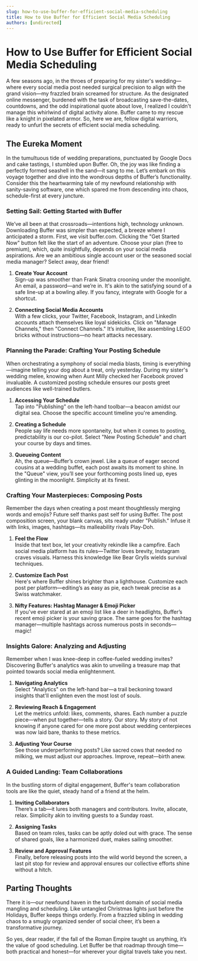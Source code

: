 ```yaml
---
slug: how-to-use-buffer-for-efficient-social-media-scheduling
title: How to Use Buffer for Efficient Social Media Scheduling
authors: [undirected]
---
```



# How to Use Buffer for Efficient Social Media Scheduling

A few seasons ago, in the throes of preparing for my sister's wedding—where every social media post needed surgical precision to align with the grand vision—my frazzled brain screamed for structure. As the designated online messenger, burdened with the task of broadcasting save-the-dates, countdowns, and the odd inspirational quote about love, I realized I couldn't manage this whirlwind of digital activity alone. Buffer came to my rescue like a knight in pixelated armor. So, here we are, fellow digital warriors, ready to unfurl the secrets of efficient social media scheduling.

## The Eureka Moment

In the tumultuous tide of wedding preparations, punctuated by Google Docs and cake tastings, I stumbled upon Buffer. Oh, the joy was like finding a perfectly formed seashell in the sand—it sang to me. Let’s embark on this voyage together and dive into the wondrous depths of Buffer’s functionality. Consider this the heartwarming tale of my newfound relationship with sanity-saving software, one which spared me from descending into chaos, schedule-first at every juncture.

### Setting Sail: Getting Started with Buffer

We’ve all been at that crossroads—intentions high, technology unknown. Downloading Buffer was simpler than expected, a breeze where I anticipated a storm. First, we visit buffer.com. Clicking the "Get Started Now" button felt like the start of an adventure. Choose your plan (free to premium), which, quite insightfully, depends on your social media aspirations. Are we an ambitious single account user or the seasoned social media manager? Select away, dear friend!

1. **Create Your Account**  
   Sign-up was smoother than Frank Sinatra crooning under the moonlight. An email, a password—and we’re in. It's akin to the satisfying sound of a safe line-up at a bowling alley. If you fancy, integrate with Google for a shortcut.

2. **Connecting Social Media Accounts**  
   With a few clicks, your Twitter, Facebook, Instagram, and LinkedIn accounts attach themselves like loyal sidekicks. Click on "Manage Channels," then "Connect Channels." It’s intuitive, like assembling LEGO bricks without instructions—no heart attacks necessary.

### Planning the Parade: Crafting Your Posting Schedule

When orchestrating a symphony of social media blasts, timing is everything—imagine telling your dog about a treat, only yesterday. During my sister's wedding melee, knowing when Aunt Milly checked her Facebook proved invaluable. A customized posting schedule ensures our posts greet audiences like well-trained butlers.

1. **Accessing Your Schedule**  
   Tap into "Publishing" on the left-hand toolbar—a beacon amidst our digital sea. Choose the specific account timeline you're amending.

2. **Creating a Schedule**  
   People say life needs more spontaneity, but when it comes to posting, predictability is our co-pilot. Select "New Posting Schedule" and chart your course by days and times.

3. **Queueing Content**  
   Ah, the queue—Buffer’s crown jewel. Like a queue of eager second cousins at a wedding buffet, each post awaits its moment to shine. In the "Queue" view, you’ll see your forthcoming posts lined up, eyes glinting in the moonlight. Simplicity at its finest.

### Crafting Your Masterpieces: Composing Posts

Remember the days when creating a post meant thoughtlessly merging words and emojis? Future self thanks past self for using Buffer. The post composition screen, your blank canvas, sits ready under "Publish." Infuse it with links, images, hashtags—its malleability rivals Play-Doh.

1. **Feel the Flow**  
   Inside that text box, let your creativity rekindle like a campfire. Each social media platform has its rules—Twitter loves brevity, Instagram craves visuals. Harness this knowledge like Bear Grylls wields survival techniques.

2. **Customize Each Post**  
   Here's where Buffer shines brighter than a lighthouse. Customize each post per platform—editing’s as easy as pie, each tweak precise as a Swiss watchmaker.

3. **Nifty Features: Hashtag Manager & Emoji Picker**  
   If you've ever stared at an emoji list like a deer in headlights, Buffer’s recent emoji picker is your saving grace. The same goes for the hashtag manager—multiple hashtags across numerous posts in seconds—magic!

### Insights Galore: Analyzing and Adjusting

Remember when I was knee-deep in coffee-fueled wedding invites? Discovering Buffer's analytics was akin to unveiling a treasure map that pointed towards social media enlightenment.

1. **Navigating Analytics**  
   Select "Analytics" on the left-hand bar—a trail beckoning toward insights that'll enlighten even the most lost of souls.

2. **Reviewing Reach & Engagement**  
   Let the metrics unfold: likes, comments, shares. Each number a puzzle piece—when put together—tells a story. Our story. My story of not knowing if anyone cared for one more post about wedding centerpieces was now laid bare, thanks to these metrics.

3. **Adjusting Your Course**  
   See those underperforming posts? Like sacred cows that needed no milking, we must adjust our approaches. Improve, repeat—birth anew.

### A Guided Landing: Team Collaborations

In the bustling storm of digital engagement, Buffer's team collaboration tools are like the quiet, steady hand of a friend at the helm. 

1. **Inviting Collaborators**  
   There’s a tab—it lures both managers and contributors. Invite, allocate, relax. Simplicity akin to inviting guests to a Sunday roast.

2. **Assigning Tasks**  
   Based on team roles, tasks can be aptly doled out with grace. The sense of shared goals, like a harmonized duet, makes sailing smoother.

3. **Review and Approval Features**  
   Finally, before releasing posts into the wild world beyond the screen, a last pit stop for review and approval ensures our collective efforts shine without a hitch.

## Parting Thoughts 

There it is—our newfound haven in the turbulent domain of social media mangling and scheduling. Like untangled Christmas lights just before the Holidays, Buffer keeps things orderly. From a frazzled sibling in wedding chaos to a smugly organized sender of social cheer, it’s been a transformative journey.

So yes, dear reader, if the fall of the Roman Empire taught us anything, it’s the value of good scheduling. Let Buffer be that roadmap through time—both practical and honest—for wherever your digital travels take you next.